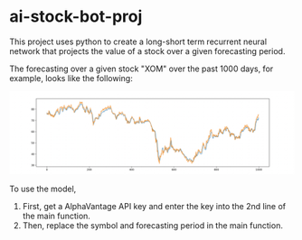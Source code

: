 # ai-stock-bot-proj

This project uses python to create a long-short term recurrent neural network that projects the value of a stock over a given forecasting period. 

The forecasting over a given stock "XOM" over the past 1000 days, for example, looks like the following:

![image test](/docs/XOM.jpg)

To use the model, 
1) First, get a AlphaVantage API key and enter the key into the 2nd line of the main function.
2) Then, replace the symbol and forecasting period in the main function. 

